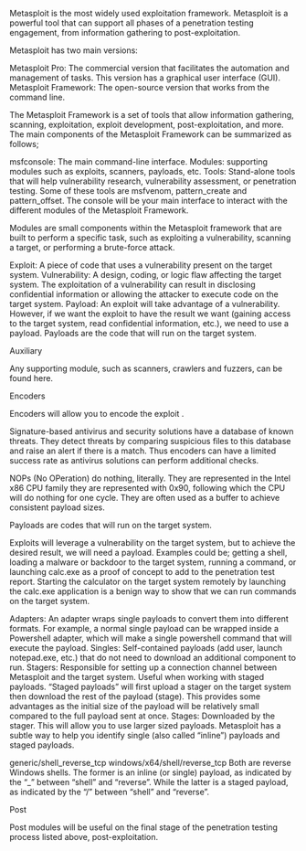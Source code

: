 Metasploit is the most widely used exploitation framework. Metasploit is a powerful tool that can support all phases of a penetration testing engagement, from information gathering to post-exploitation.



Metasploit has two main versions:

Metasploit Pro: The commercial version that facilitates the automation and management of tasks. This version has a graphical user interface (GUI).
Metasploit Framework: The open-source version that works from the command line.

The Metasploit Framework is a set of tools that allow information gathering, scanning, exploitation, exploit development, post-exploitation, and more.
The main components of the Metasploit Framework can be summarized as follows;

msfconsole: The main command-line interface.
Modules: supporting modules such as exploits, scanners, payloads, etc.
Tools: Stand-alone tools that will help vulnerability research, vulnerability assessment, or penetration testing. Some of these tools are msfvenom, pattern_create and pattern_offset. 
The console will be your main interface to interact with the different modules of the Metasploit Framework.

Modules are small components within the Metasploit framework that are built to perform a specific task, such as exploiting a vulnerability, scanning a target, or performing a brute-force attack.

Exploit: A piece of code that uses a vulnerability present on the target system.
Vulnerability: A design, coding, or logic flaw affecting the target system. The exploitation of a vulnerability can result in disclosing confidential information or allowing the attacker to execute code on the target system.
Payload: An exploit will take advantage of a vulnerability. However, if we want the exploit to have the result we want (gaining access to the target system, read confidential information, etc.), we need to use a payload. Payloads are the code that will run on the target system.

Auxiliary

Any supporting module, such as scanners, crawlers and fuzzers, can be found here.

Encoders

Encoders will allow you to encode the exploit .

Signature-based antivirus and security solutions have a database of known threats. They detect threats by comparing suspicious files to this database and raise an alert if there is a match. Thus encoders can have a limited success rate as antivirus solutions can perform additional checks.

NOPs (No OPeration) do nothing, literally. They are represented in the Intel x86 CPU family they are represented with 0x90, following which the CPU will do nothing for one cycle. They are often used as a buffer to achieve consistent payload sizes.

Payloads are codes that will run on the target system.

Exploits will leverage a vulnerability on the target system, but to achieve the desired result, we will need a payload. Examples could be; getting a shell, loading a malware or backdoor to the target system, running a command, or launching calc.exe as a proof of concept to add to the penetration test report. Starting the calculator on the target system remotely by launching the calc.exe application is a benign way to show that we can run commands on the target system.

Adapters: An adapter wraps single payloads to convert them into different formats. For example, a normal single payload can be wrapped inside a Powershell adapter, which will make a single powershell command that will execute the payload.
Singles: Self-contained payloads (add user, launch notepad.exe, etc.) that do not need to download an additional component to run.
Stagers: Responsible for setting up a connection channel between Metasploit and the target system. Useful when working with staged payloads. “Staged payloads” will first upload a stager on the target system then download the rest of the payload (stage). This provides some advantages as the initial size of the payload will be relatively small compared to the full payload sent at once.
Stages: Downloaded by the stager. This will allow you to use larger sized payloads.
Metasploit has a subtle way to help you identify single (also called “inline”) payloads and staged payloads.

generic/shell_reverse_tcp
windows/x64/shell/reverse_tcp
Both are reverse Windows shells. The former is an inline (or single) payload, as indicated by the “_” between “shell” and “reverse”. While the latter is a staged payload, as indicated by the “/” between “shell” and “reverse”.

Post

Post modules will be useful on the final stage of the penetration testing process listed above, post-exploitation.


